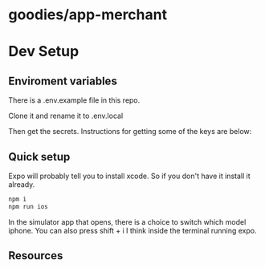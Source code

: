 # goodies/app-merchant


# Dev Setup

## Enviroment variables

There is a .env.example file in this repo.

Clone it and rename it to .env.local

Then get the secrets. Instructions for getting some of the keys are below:

## Quick setup


Expo will probably tell you to install xcode. So if you don't have it install it already.

```bash
npm i
npm run ios
```

In the simulator app that opens, there is a choice to switch which model iphone. You can also press shift + i I think
inside the terminal running expo.

## Resources

